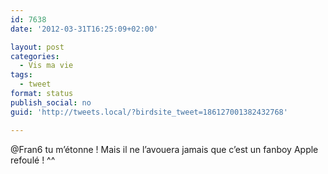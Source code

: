 ```yaml
---
id: 7638
date: '2012-03-31T16:25:09+02:00'

layout: post
categories:
  - Vis ma vie
tags:
  - tweet
format: status
publish_social: no
guid: 'http://tweets.local/?birdsite_tweet=186127001382432768'

---
```


@Fran6 tu m’étonne ! Mais il ne l’avouera jamais que c’est un fanboy Apple refoulé ! ^^